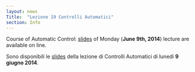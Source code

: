 ```yaml
---
layout: news
Title:  "Lezione 19 Controlli Automatici"
section: Info
---
```


Course of Automatic Control: [slides](http://www.ing.unisannio.it/iannelli/_newsite/teaching/2013-CA/CA-2013-cpn/pages/69.html) of Monday (**June 9th, 2014**) lecture are available on line. 

Sono disponibili le [slides](http://www.ing.unisannio.it/iannelli/_newsite/teaching/2013-CA/CA-2013-cpn/pages/69.html) della lezione di Controlli Automatici di lunedì **9 giugno 2014**.
